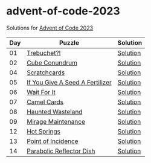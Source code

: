 # advent-of-code-2023

Solutions for [Advent of Code 2023](https://adventofcode.com/2023)

| Day | Puzzle                                                                 | Solution                             |
|-----|------------------------------------------------------------------------|--------------------------------------|
| 01  | [Trebuchet?!](https://adventofcode.com/2023/day/1)                     | [Solution](src/main/kotlin/Day01.kt) |
| 02  | [Cube Conundrum](https://adventofcode.com/2023/day/2)                  | [Solution](src/main/kotlin/Day02.kt) |
| 04  | [Scratchcards](https://adventofcode.com/2023/day/4)                    | [Solution](src/main/kotlin/Day04.kt) |
| 05  | [If You Give A Seed A Fertilizer](https://adventofcode.com/2023/day/5) | [Solution](src/main/kotlin/Day05.kt) |
| 06  | [Wait For It](https://adventofcode.com/2023/day/6)                     | [Solution](src/main/kotlin/Day06.kt) |
| 07  | [Camel Cards](https://adventofcode.com/2023/day/7)                     | [Solution](src/main/kotlin/Day07.kt) |
| 08  | [Haunted Wasteland](https://adventofcode.com/2023/day/8)               | [Solution](src/main/kotlin/Day08.kt) |
| 09  | [Mirage Maintenance](https://adventofcode.com/2023/day/9)              | [Solution](src/main/kotlin/Day09.kt) |
| 12  | [Hot Springs](https://adventofcode.com/2023/day/12)                    | [Solution](src/main/kotlin/Day12.kt) |
| 13  | [Point of Incidence](https://adventofcode.com/2023/day/13)             | [Solution](src/main/kotlin/Day13.kt) |
| 14  | [Parabolic Reflector Dish](https://adventofcode.com/2023/day/14)       | [Solution](src/main/kotlin/Day14.kt) |